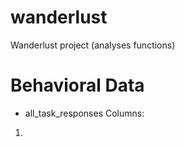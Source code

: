 # wanderlust
Wanderlust project (analyses functions)

# Behavioral Data

- all_task_responses
Columns:
1. 